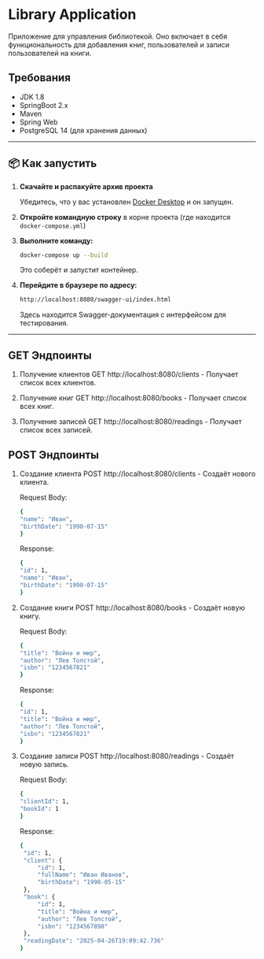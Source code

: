# Library Application

Приложение для управления библиотекой. Оно включает в себя функциональность для добавления книг, пользователей и записи пользователей на книги.

## Требования

- JDK 1.8
- SpringBoot 2.x
- Maven
- Spring Web
- PostgreSQL 14 (для хранения данных)

---

## 📦 Как запустить

1. **Скачайте и распакуйте архив проекта**

   Убедитесь, что у вас установлен [Docker Desktop](https://www.docker.com/products/docker-desktop/) и он запущен.

2. **Откройте командную строку** в корне проекта (где находится `docker-compose.yml`)

3. **Выполните команду:**

   ```bash
   docker-compose up --build
   ```
   Это соберёт и запустит контейнер.

4. **Перейдите в браузере по адресу:**

   ```bash
   http://localhost:8080/swagger-ui/index.html
    ```
   Здесь находится Swagger-документация с интерфейсом для тестирования.


---
## GET Эндпоинты
1. Получение клиентов
   GET http://localhost:8080/clients - Получает список всех клиентов.

2. Получение книг
   GET http://localhost:8080/books - Получает список всех книг.

3. Получение записей
   GET http://localhost:8080/readings - Получает список всех записей.

## POST Эндпоинты
1. Создание клиента
   POST http://localhost:8080/clients - Создаёт нового клиента.

   Request Body:
   ```bash
   {
   "name": "Иван",
   "birthDate": "1990-07-15"
   }
   ```
   Response:
   ```bash
   {
   "id": 1,
   "name": "Иван",
   "birthDate": "1990-07-15"
   }
   ```
2. Создание книги
   POST http://localhost:8080/books - Создаёт новую книгу.

   Request Body:
   ```bash
   {
   "title": "Война и мир",
   "author": "Лев Толстой",
   "isbn": "1234567821"
   }
   ```
   Response:
   ```bash
   {
   "id": 1,
   "title": "Война и мир",
   "author": "Лев Толстой",
   "isbn": "1234567821"
   }
   ```
3. Создание записи
   POST http://localhost:8080/readings - Создаёт новую запись.

   Request Body:
   ```bash
   {
   "clientId": 1,
   "bookId": 1
   }
   ```
   Response:
   ```bash
   {
    "id": 1,
    "client": {
        "id": 1,
        "fullName": "Иван Иванов",
        "birthDate": "1990-05-15"
    },
    "book": {
        "id": 1,
        "title": "Война и мир",
        "author": "Лев Толстой",
        "isbn": "1234567890"
    },
    "readingDate": "2025-04-26T19:09:42.736"
   }
   ```
